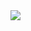 <img src="https://media.discordapp.net/attachments/962899288394977340/965412406559912066/Canvas_MidAll.jpg?width=796&height=405" width=/>
